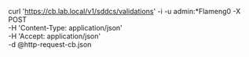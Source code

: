 curl 'https://cb.lab.local/v1/sddcs/validations' -i -u admin:*Flameng0 -X POST \
    -H 'Content-Type: application/json' \
    -H 'Accept: application/json' \
    -d @http-request-cb.json

